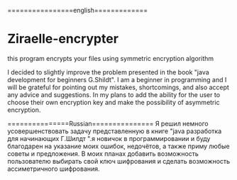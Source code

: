 ================english=============
# Ziraelle-encrypter
this program encrypts your files using symmetric encryption algorithm

I decided to slightly improve the problem presented in the book "java development for beginners G.Shildt". I am a beginner in programming and I will be grateful for pointing out my mistakes, shortcomings, and also accept any advice and suggestions. In my plans to add the ability for the user to choose their own encryption key and make the possibility of asymmetric encryption.

===============Russian===============
Я решил немного усовершенствовать задачу представленную в книге "java разработка для начинающих Г.Шилдт ".я новичок в программировании и буду благодарен на указание моих ошибок, недочётов, а также приму любые советы и предложения. В моих планах добавить возможность пользователю выбирать свой ключ шифрования и сделать возможность ассиметричного шифрования. 
